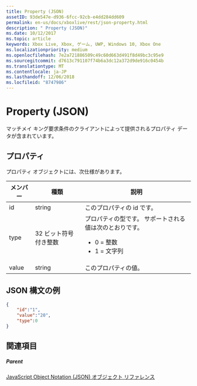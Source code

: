 ```yaml
---
title: Property (JSON)
assetID: 93de547e-d936-6fcc-92cb-e4dd284dd609
permalink: en-us/docs/xboxlive/rest/json-property.html
description: " Property (JSON)"
ms.date: 10/12/2017
ms.topic: article
keywords: Xbox Live, Xbox, ゲーム, UWP, Windows 10, Xbox One
ms.localizationpriority: medium
ms.openlocfilehash: 7e2a721886509c49c60d663d491f8d49bc3c95e9
ms.sourcegitcommit: d7613c791107f74b6a3dc12a372d9de916c0454b
ms.translationtype: MT
ms.contentlocale: ja-JP
ms.lasthandoff: 12/06/2018
ms.locfileid: "8747986"
---
```

# <a name="property-json"></a>Property (JSON)
マッチメイ キング要求条件のクライアントによって提供されるプロパティ データが含まれています。
<a id="ID4EN"></a>


## <a name="property"></a>プロパティ

プロパティ オブジェクトには、次仕様があります。

| メンバー| 種類| 説明|
| --- | --- | --- |
| id| string| このプロパティの id です。|
| type| 32 ビット符号付き整数 | プロパティの型です。 サポートされる値は次のとおりです。 <ul><li>0 = 整数</li><li>1 = 文字列</li></ul>| 
| value| string| このプロパティの値。|

<a id="ID4EGC"></a>


## <a name="sample-json-syntax"></a>JSON 構文の例


```json
{
    "id":"1",
    "value":"20",
    "type":0
}

```


<a id="ID4EPC"></a>


## <a name="see-also"></a>関連項目

<a id="ID4ERC"></a>


##### <a name="parent"></a>Parent

[JavaScript Object Notation (JSON) オブジェクト リファレンス](atoc-xboxlivews-reference-json.md)
